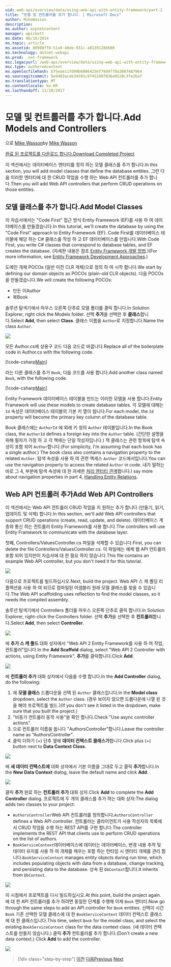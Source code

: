 ```yaml
---
uid: web-api/overview/data/using-web-api-with-entity-framework/part-2
title: "모델 및 컨트롤러를 추가 합니다. | Microsoft Docs"
author: MikeWasson
description: 
ms.author: aspnetcontent
manager: wpickett
ms.date: 06/16/2014
ms.topic: article
ms.assetid: 88908ff8-51a9-40eb-931c-a8139128b680
ms.technology: dotnet-webapi
ms.prod: .net-framework
msc.legacyurl: /web-api/overview/data/using-web-api-with-entity-framework/part-2
msc.type: authoredcontent
ms.openlocfilehash: b75eae11fd99b60864256f79d4770a3007487964
ms.sourcegitcommit: 9a9483aceb34591c97451997036a9120c3fe2baf
ms.translationtype: MT
ms.contentlocale: ko-KR
ms.lasthandoff: 11/10/2017
---
```

<a name="add-models-and-controllers"></a><span data-ttu-id="8510c-102">모델 및 컨트롤러를 추가 합니다.</span><span class="sxs-lookup"><span data-stu-id="8510c-102">Add Models and Controllers</span></span>
====================
<span data-ttu-id="8510c-103">으로 [Mike Wasson](https://github.com/MikeWasson)</span><span class="sxs-lookup"><span data-stu-id="8510c-103">by [Mike Wasson](https://github.com/MikeWasson)</span></span>

[<span data-ttu-id="8510c-104">완료 된 프로젝트를 다운로드 합니다.</span><span class="sxs-lookup"><span data-stu-id="8510c-104">Download Completed Project</span></span>](https://github.com/MikeWasson/BookService)

<span data-ttu-id="8510c-105">이 섹션에서는 데이터베이스 엔터티를 정의 하는 모델 클래스를 추가 합니다.</span><span class="sxs-lookup"><span data-stu-id="8510c-105">In this section, you will add model classes that define the database entities.</span></span> <span data-ttu-id="8510c-106">그런 다음 이러한 엔터티에 대 한 CRUD 작업을 수행 하는 Web API 컨트롤러를 추가 합니다.</span><span class="sxs-lookup"><span data-stu-id="8510c-106">Then you will add Web API controllers that perform CRUD operations on those entities.</span></span>

## <a name="add-model-classes"></a><span data-ttu-id="8510c-107">모델 클래스를 추가 합니다.</span><span class="sxs-lookup"><span data-stu-id="8510c-107">Add Model Classes</span></span>

<span data-ttu-id="8510c-108">이 자습서에서는 "Code First" 접근 방식 Entity Framework (EF)를 사용 하 여 데이터베이스를 만들겠습니다.</span><span class="sxs-lookup"><span data-stu-id="8510c-108">In this tutorial, we'll create the database by using the "Code First" approach to Entity Framework (EF).</span></span> <span data-ttu-id="8510c-109">Code First를 데이터베이스 테이블에 해당 하는 C# 클래스를 작성 하 고 EF 데이터베이스를 만듭니다.</span><span class="sxs-lookup"><span data-stu-id="8510c-109">With Code First, you write C# classes that correspond to database tables, and EF creates the database.</span></span> <span data-ttu-id="8510c-110">(자세한 내용은 참조 [Entity Framework 개발 방법](https://msdn.microsoft.com/en-us/library/ms178359%28v=vs.110%29.aspx#dbfmfcf).)</span><span class="sxs-lookup"><span data-stu-id="8510c-110">(For more information, see [Entity Framework Development Approaches](https://msdn.microsoft.com/en-us/library/ms178359%28v=vs.110%29.aspx#dbfmfcf).)</span></span>

<span data-ttu-id="8510c-111">도메인 개체 POCOs (일반 이전 CLR 개체)으로 정의 하 여 시작 합니다.</span><span class="sxs-lookup"><span data-stu-id="8510c-111">We start by defining our domain objects as POCOs (plain-old CLR objects).</span></span> <span data-ttu-id="8510c-112">다음 POCOs을 만들겠습니다.</span><span class="sxs-lookup"><span data-stu-id="8510c-112">We will create the following POCOs:</span></span>

- <span data-ttu-id="8510c-113">만든 이</span><span class="sxs-lookup"><span data-stu-id="8510c-113">Author</span></span>
- <span data-ttu-id="8510c-114">북</span><span class="sxs-lookup"><span data-stu-id="8510c-114">Book</span></span>

<span data-ttu-id="8510c-115">솔루션 탐색기에서 마우스 오른쪽 단추로 모델 폴더를 클릭 합니다.</span><span class="sxs-lookup"><span data-stu-id="8510c-115">In Solution Explorer, right click the Models folder.</span></span> <span data-ttu-id="8510c-116">선택 **추가**을 선택한 후 **클래스**합니다.</span><span class="sxs-lookup"><span data-stu-id="8510c-116">Select **Add**, then select **Class**.</span></span> <span data-ttu-id="8510c-117">클래스 이름을 `Author`로 지정합니다.</span><span class="sxs-lookup"><span data-stu-id="8510c-117">Name the class `Author`.</span></span>

![](part-2/_static/image1.png)

<span data-ttu-id="8510c-118">모든 Author.cs에 상용구 코드 다음 코드로 바꿉니다.</span><span class="sxs-lookup"><span data-stu-id="8510c-118">Replace all of the boilerplate code in Author.cs with the following code.</span></span>

[!code-csharp[Main](part-2/samples/sample1.cs)]

<span data-ttu-id="8510c-119">라는 다른 클래스를 추가 `Book`, 다음 코드를 사용 합니다.</span><span class="sxs-lookup"><span data-stu-id="8510c-119">Add another class named `Book`, with the following code.</span></span>

[!code-csharp[Main](part-2/samples/sample2.cs)]

<span data-ttu-id="8510c-120">Entity Framework 데이터베이스 테이블을 만드는 이러한 모델을 사용 합니다.</span><span class="sxs-lookup"><span data-stu-id="8510c-120">Entity Framework will use these models to create database tables.</span></span> <span data-ttu-id="8510c-121">각 모델에 대해는 `Id` 속성은 데이터베이스 테이블의 기본 키 열이 됩니다.</span><span class="sxs-lookup"><span data-stu-id="8510c-121">For each model, the `Id` property will become the primary key column of the database table.</span></span>

<span data-ttu-id="8510c-122">Book 클래스에는 `AuthorId` 에 외래 키 정의 `Author` 테이블입니다.</span><span class="sxs-lookup"><span data-stu-id="8510c-122">In the Book class, the `AuthorId` defines a foreign key into the `Author` table.</span></span> <span data-ttu-id="8510c-123">(간단한 설명을 위해 필자가 가정 하 고 각 책에는 단일 작성자입니다.) 책 클래스는 관련 항목에 탐색 속성이 포함 되어 `Author`합니다.</span><span class="sxs-lookup"><span data-stu-id="8510c-123">(For simplicity, I'm assuming that each book has a single author.) The book class also contains a navigation property to the related `Author`.</span></span> <span data-ttu-id="8510c-124">탐색 속성을 사용 하 여 관련 액세스 `Author` 코드에서입니다.</span><span class="sxs-lookup"><span data-stu-id="8510c-124">You can use the navigation property to access the related `Author` in code.</span></span> <span data-ttu-id="8510c-125">내가 말하는 바로 그 4, 부분에 탐색 속성에 대 한 자세한 [처리 엔터티 관계](part-4.md)합니다.</span><span class="sxs-lookup"><span data-stu-id="8510c-125">I say more about navigation properties in part 4, [Handling Entity Relations](part-4.md).</span></span>

## <a name="add-web-api-controllers"></a><span data-ttu-id="8510c-126">Web API 컨트롤러 추가</span><span class="sxs-lookup"><span data-stu-id="8510c-126">Add Web API Controllers</span></span>

<span data-ttu-id="8510c-127">이 섹션에서는 Web API 컨트롤러 CRUD 작업을 지 원하는 추가 합니다 (만들기, 읽기, 업데이트 및 삭제) 합니다.</span><span class="sxs-lookup"><span data-stu-id="8510c-127">In this section, we'll add Web API controllers that support CRUD operations (create, read, update, and delete).</span></span> <span data-ttu-id="8510c-128">데이터베이스 계층와 통신 하는 컨트롤러 Entity Framework를 사용 합니다.</span><span class="sxs-lookup"><span data-stu-id="8510c-128">The controllers will use Entity Framework to communicate with the database layer.</span></span>

<span data-ttu-id="8510c-129">첫째, Controllers/ValuesController.cs 파일을 삭제할 수 있습니다.</span><span class="sxs-lookup"><span data-stu-id="8510c-129">First, you can delete the file Controllers/ValuesController.cs.</span></span> <span data-ttu-id="8510c-130">이 파일에는 예제 웹 API 컨트롤러 포함 되어 있지만이 자습서에 대 한 필요 하지 않습니다.</span><span class="sxs-lookup"><span data-stu-id="8510c-130">This file contains an example Web API controller, but you don't need it for this tutorial.</span></span>

![](part-2/_static/image2.png)

<span data-ttu-id="8510c-131">다음으로 프로젝트를 빌드하십시오.</span><span class="sxs-lookup"><span data-stu-id="8510c-131">Next, build the project.</span></span> <span data-ttu-id="8510c-132">Web API 스 캐 폴딩 리플렉션을 사용 하 여 되므로 컴파일된 어셈블리 원래 모델 클래스를 찾을 수 있습니다.</span><span class="sxs-lookup"><span data-stu-id="8510c-132">The Web API scaffolding uses reflection to find the model classes, so it needs the compiled assembly.</span></span>

<span data-ttu-id="8510c-133">솔루션 탐색기에서 Controllers 폴더를 마우스 오른쪽 단추로 클릭 합니다.</span><span class="sxs-lookup"><span data-stu-id="8510c-133">In Solution Explorer, right-click the Controllers folder.</span></span> <span data-ttu-id="8510c-134">선택 **추가**을 선택한 후 **컨트롤러**합니다.</span><span class="sxs-lookup"><span data-stu-id="8510c-134">Select **Add**, then select **Controller**.</span></span>

![](part-2/_static/image3.png)

<span data-ttu-id="8510c-135">에 **추가 스 캐 폴드** 대화 상자에서 "Web API 2 Entity Framework를 사용 하 여 작업, 컨트롤러"입니다.</span><span class="sxs-lookup"><span data-stu-id="8510c-135">In the **Add Scaffold** dialog, select "Web API 2 Controller with actions, using Entity Framework".</span></span> <span data-ttu-id="8510c-136">**추가**를 클릭합니다.</span><span class="sxs-lookup"><span data-stu-id="8510c-136">Click **Add**.</span></span>

![](part-2/_static/image4.png)

<span data-ttu-id="8510c-137">에 **컨트롤러 추가** 대화 상자에서 다음을 수행 합니다.</span><span class="sxs-lookup"><span data-stu-id="8510c-137">In the **Add Controller** dialog, do the following:</span></span>

1. <span data-ttu-id="8510c-138">에 **모델 클래스** 드롭다운을 선택 된 `Author` 클래스입니다.</span><span class="sxs-lookup"><span data-stu-id="8510c-138">In the **Model class** dropdown, select the `Author` class.</span></span> <span data-ttu-id="8510c-139">(경우 보이지 않으면 드롭다운에 나열 된 것을 해야 프로젝트를 빌드.)</span><span class="sxs-lookup"><span data-stu-id="8510c-139">(If you don't see it listed in the dropdown, make sure that you built the project.)</span></span>
2. <span data-ttu-id="8510c-140">"비동기 컨트롤러 동작 사용"을 확인 합니다.</span><span class="sxs-lookup"><span data-stu-id="8510c-140">Check "Use async controller actions".</span></span>
3. <span data-ttu-id="8510c-141">으로 컨트롤러 이름을 둡니다 &quot;AuthorsController&quot;합니다.</span><span class="sxs-lookup"><span data-stu-id="8510c-141">Leave the controller name as &quot;AuthorsController&quot;.</span></span>
4. <span data-ttu-id="8510c-142">클릭 더하기 (+) 단추 옆에 **데이터 컨텍스트 클래스가**합니다.</span><span class="sxs-lookup"><span data-stu-id="8510c-142">Click plus (+) button next to **Data Context Class**.</span></span>

![](part-2/_static/image5.png)

<span data-ttu-id="8510c-143">에 **새 데이터 컨텍스트에** 대화 상자에서 기본 이름을 그대로 두고 클릭 **추가**합니다.</span><span class="sxs-lookup"><span data-stu-id="8510c-143">In the **New Data Context** dialog, leave the default name and click **Add**.</span></span>

![](part-2/_static/image6.png)

<span data-ttu-id="8510c-144">클릭 **추가** 완료 하는 **컨트롤러 추가** 대화 상자.</span><span class="sxs-lookup"><span data-stu-id="8510c-144">Click **Add** to complete the **Add Controller** dialog.</span></span> <span data-ttu-id="8510c-145">프로젝트에 두 개의 클래스를 추가 하는 대화 상자:</span><span class="sxs-lookup"><span data-stu-id="8510c-145">The dialog adds two classes to your project:</span></span>

- <span data-ttu-id="8510c-146">`AuthorsController`Web API 컨트롤러를 정의합니다.</span><span class="sxs-lookup"><span data-stu-id="8510c-146">`AuthorsController` defines a Web API controller.</span></span> <span data-ttu-id="8510c-147">컨트롤러는 클라이언트가 사용 작성자의 목록에서 CRUD 작업을 수행 하는 REST API를 구현 합니다.</span><span class="sxs-lookup"><span data-stu-id="8510c-147">The controller implements the REST API that clients use to perform CRUD operations on the list of authors.</span></span>
- <span data-ttu-id="8510c-148">`BookServiceContext`데이터베이스에 데이터는 데이터베이스, 변경 내용 추적 및 데이터 유지를 사용 하 여 개체를 채우는 포함 하는 런타임 시 엔터티 개체를 관리 합니다.</span><span class="sxs-lookup"><span data-stu-id="8510c-148">`BookServiceContext` manages entity objects during run time, which includes populating objects with data from a database, change tracking, and persisting data to the database.</span></span> <span data-ttu-id="8510c-149">상속 된 `DbContext`합니다.</span><span class="sxs-lookup"><span data-stu-id="8510c-149">It inherits from `DbContext`.</span></span>

![](part-2/_static/image7.png)

<span data-ttu-id="8510c-150">이 시점에서 프로젝트를 다시 빌드하십시오.</span><span class="sxs-lookup"><span data-stu-id="8510c-150">At this point, build the project again.</span></span> <span data-ttu-id="8510c-151">에 대 한 API 컨트롤러를 추가 하려면 동일한 단계를 수행해 이제 `Book` 엔터티.</span><span class="sxs-lookup"><span data-stu-id="8510c-151">Now go through the same steps to add an API controller for `Book` entities.</span></span> <span data-ttu-id="8510c-152">선택이 시간 `Book` 기존 선택한 모델 클래스에 대 한 `BookServiceContext` 데이터 컨텍스트 클래스에 대 한 클래스입니다.</span><span class="sxs-lookup"><span data-stu-id="8510c-152">This time, select `Book` for the model class, and select the existing `BookServiceContext` class for the data context class.</span></span> <span data-ttu-id="8510c-153">(새 데이터 컨텍스트를 만들지 않습니다.) 클릭 **추가** 컨트롤러를 추가 합니다.</span><span class="sxs-lookup"><span data-stu-id="8510c-153">(Don't create a new data context.) Click **Add** to add the controller.</span></span>

![](part-2/_static/image8.png)

>[!div class="step-by-step"]
<span data-ttu-id="8510c-154">[이전](part-1.md)
[다음](part-3.md)</span><span class="sxs-lookup"><span data-stu-id="8510c-154">[Previous](part-1.md)
[Next](part-3.md)</span></span>
